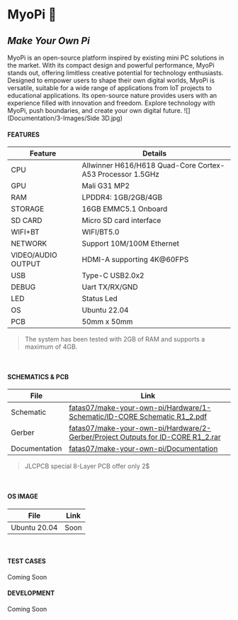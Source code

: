 # MyoPi 🚀
## _Make Your Own Pi_

MyoPi is an open-source platform inspired by existing mini PC solutions in the market. With its compact design and powerful performance, MyoPi stands out, offering limitless creative potential for technology enthusiasts. Designed to empower users to shape their own digital worlds, MyoPi is versatile, suitable for a wide range of applications from IoT projects to educational applications. Its open-source nature provides users with an experience filled with innovation and freedom. Explore technology with MyoPi, push boundaries, and create your own digital future.
![](Documentation/3-Images/Side 3D.jpg)
&nbsp;

#### FEATURES
####
| Feature                | Details                                                   |
|------------------------|-----------------------------------------------------------|
| CPU                    | Allwinner H616/H618 Quad-Core Cortex-A53 Processor 1.5GHz  |
| GPU                    | Mali G31 MP2                                              |
| RAM                    | LPDDR4: 1GB/2GB/4GB                                        |
| STORAGE                | 16GB EMMC5.1 Onboard                                      |
| SD CARD                | Micro SD card interface                                   |
| WIFI+BT                | WIFI/BT5.0                                               |
| NETWORK                | Support 10M/100M Ethernet                                  |
| VIDEO/AUDIO OUTPUT     | HDMI-A supporting 4K@60FPS                       |
| USB                    | Type-C USB2.0x2                                           |
| DEBUG                  | Uart TX/RX/GND                                            |
| LED                    | Status Led                                                |
| OS                     | Ubuntu 22.04                                              |
| PCB                    | 50mm x 50mm                                               |

> The system has been tested with 2GB of RAM and supports a maximum of 4GB.

&nbsp;
#### SCHEMATICS & PCB
####
| File | Link |
| ------ | ------ |
| Schematic | [fatas07/make-your-own-pi/Hardware/1-Schematic/ID-CORE Schematic R1_2.pdf][Schematic] |
| Gerber | [fatas07/make-your-own-pi/Hardware/2-Gerber/Project Outputs for ID-CORE R1_2.rar][Gerber] |
| Documentation | [fatas07/make-your-own-pi/Documentation][Documentation] |
> JLCPCB special 8-Layer PCB offer only 2$

&nbsp;
#### OS IMAGE
####
| File | Link |
| ------ | ------ |
| Ubuntu 20.04 | Soon |
&nbsp;

#### TEST CASES
Coming Soon
&nbsp;

#### DEVELOPMENT
Coming Soon


   [Schematic]: <https://github.com/fatas07/make-your-own-pi/blob/main/Hardware/1-Schematic/ID-CORE%20Schematic%20R1_2.pdf>
   [Gerber]: <https://github.com/fatas07/make-your-own-pi/blob/main/Hardware/2-Gerber/Project%20Outputs%20for%20ID-CORE%20R1_2.rar>
   [Documentation]: <https://github.com/fatas07/make-your-own-pi/tree/main/Documentation>

